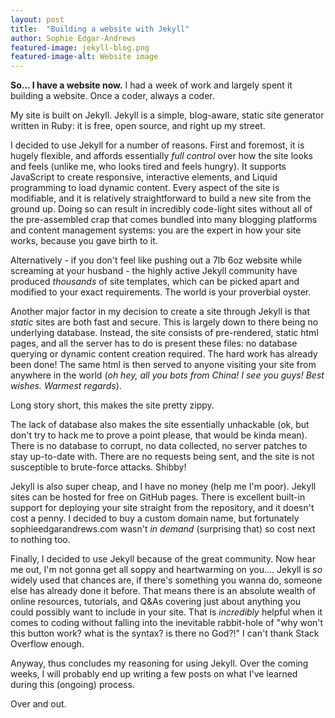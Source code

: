 ```yaml
---
layout: post
title:  "Building a website with Jekyll"
author: Sophie Edgar-Andrews
featured-image: jekyll-blog.png
featured-image-alt: Website image
---
```


**So... I have a website now.** I had a week of work and largely spent it building a website. Once a coder, always a coder.

My site is built on Jekyll. Jekyll is a simple, blog-aware, static site generator written in Ruby: it is free, open source, and right up my street.

I decided to use Jekyll for a number of reasons. First and foremost, it is hugely flexible, and affords essentially _full control_ over how the site looks and feels (unlike me, who looks tired and feels hungry). It supports JavaScript to create responsive, interactive elements, and Liquid programming to load dynamic content.  Every aspect of the site is modifiable, and it is relatively straightforward to build a new site from the ground up. Doing so can result in incredibly code-light sites without all of the pre-assembled crap that comes bundled into many blogging platforms and content management systems: you are the expert in how your site works, because you gave birth to it.

Alternatively - if you don't feel like pushing out a 7lb 6oz website while screaming at your husband - the highly active Jekyll community have produced _thousands_ of site templates, which can be picked apart and modified to your exact requirements. The world is your proverbial oyster.

Another major factor in my decision to create a site through Jekyll is that _static_ sites are both fast and secure. This is largely down to there being no underlying database. Instead, the site consists of pre-rendered, static html pages, and all the server has to do is present these files: no database querying or dynamic content creation required. The hard work has already been done! The same html is then served to anyone visiting your site from anywhere in the world (_oh hey, all you bots from China! I see you guys! Best wishes. Warmest regards_). 

Long story short, this makes the site pretty zippy.

The lack of database also makes the site essentially unhackable (ok, but don't try to hack me to prove a point please, that would be kinda mean). There is no database to corrupt, no data collected, no server patches to stay up-to-date with. There are no requests being sent, and the site is not susceptible to brute-force attacks. Shibby!

Jekyll is also super cheap, and I have no money (help me I'm poor). Jekyll sites can be hosted for free on GitHub pages. There is excellent built-in support for deploying your site straight from the repository, and it doesn't cost a penny. I decided to buy a custom domain name, but fortunately sophieedgarandrews.com wasn't _in demand_ (surprising that) so cost next to nothing too.

Finally, I decided to use Jekyll because of the great community. Now hear me out, I'm not gonna get all soppy and heartwarming on you.... Jekyll is _so_ widely used that chances are, if there's something you wanna do, someone else has already done it before. That means there is an absolute wealth of online resources, tutorials, and Q&As covering just about anything you could possibly want to include in your site. That is *incredibly* helpful when it comes to coding without falling into the inevitable rabbit-hole of "why won't this button work? what is the syntax? is there no God?!" I can't thank Stack Overflow enough.

Anyway, thus concludes my reasoning for using Jekyll. Over the coming weeks, I will probably end up writing a few posts on what I've learned during this (ongoing) process.

Over and out.
